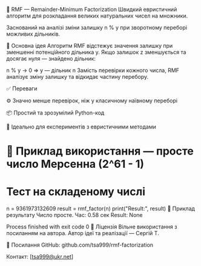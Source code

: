 🧮 RMF — Remainder-Minimum Factorization
Швидкий евристичний алгоритм для розкладання великих натуральних чисел на множники.

Заснований на аналізі зміни залишку n % y при зворотному переборі можливих дільників.

🧠 Основна ідея
Алгоритм RMF відстежує значення залишку при зменшенні потенційного дільника y. Якщо залишок z зменшується та досягає нуля — знайдено дільник:

n % y → 0 ⇒ y — дільник n
Замість перевірки кожного числа, RMF аналізує зміну залишку та відкидає частину перебору.

✅ Переваги

⚙️ Значно менше перевірок, ніж у класичному наївному переборі

📦 Простий та зрозумілий Python-код

🧪 Ідеально для експериментів з евристичними методами

# 🧪 Приклад використання — просте число Мерсенна (2^61 - 1)
# Тест на складеному числі
n = 9361973132609
result = rmf_factor(n)
print("Result:", result)
🔢 Приклад результату
Число просте. Час: 0.58 сек
Result: None

Process finished with exit code 0
📜 Ліцензія
Вільне використання з посиланням на автора.
Автор ідеї та реалізації — Сергій Т.

📎 Посилання
GitHub: github.com/tsa999/rmf-factorization

Контакт: [tsa999@ukr.net]

